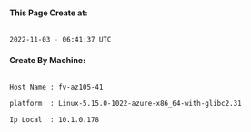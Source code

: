 
   
#### This Page Create at:

```bash

2022-11-03 - 06:41:37 UTC

```

#### Create By Machine:

```bash

Host Name : fv-az105-41

platform  : Linux-5.15.0-1022-azure-x86_64-with-glibc2.31

Ip Local  : 10.1.0.178

```

